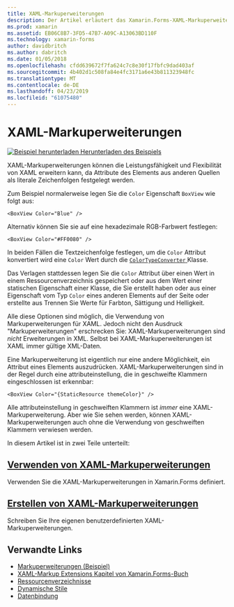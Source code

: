 ```yaml
---
title: XAML-Markuperweiterungen
description: Der Artikel erläutert das Xamarin.Forms-XAML-Markuperweiterungen verwenden, um die Leistungsfähigkeit und Flexibilität von XAML erweitern kann, da Attribute des Elements aus anderen Quellen als literale Zeichenfolgen festgelegt werden.
ms.prod: xamarin
ms.assetid: EB06C8B7-3FD5-47B7-A09C-A13063BD110F
ms.technology: xamarin-forms
author: davidbritch
ms.author: dabritch
ms.date: 01/05/2018
ms.openlocfilehash: cfdd639672f7fa624c7c8e30f17fbfc9dad403af
ms.sourcegitcommit: 4b402d1c508fa84e4fc3171a6e43b811323948fc
ms.translationtype: MT
ms.contentlocale: de-DE
ms.lasthandoff: 04/23/2019
ms.locfileid: "61075480"
---
```

# <a name="xaml-markup-extensions"></a>XAML-Markuperweiterungen

[![Beispiel herunterladen](~/media/shared/download.png) Herunterladen des Beispiels](https://developer.xamarin.com/samples/xamarin-forms/XAML/MarkupExtensions/)

XAML-Markuperweiterungen können die Leistungsfähigkeit und Flexibilität von XAML erweitern kann, da Attribute des Elements aus anderen Quellen als literale Zeichenfolgen festgelegt werden.

Zum Beispiel normalerweise legen Sie die `Color` Eigenschaft `BoxView` wie folgt aus:

```xaml
<BoxView Color="Blue" />
```

Alternativ können Sie sie auf eine hexadezimale RGB-Farbwert festlegen:

```xaml
<BoxView Color="#FF0080" />
```

In beiden Fällen die Textzeichenfolge festlegen, um die `Color` Attribut konvertiert wird eine `Color` Wert durch die [ `ColorTypeConverter` ](xref:Xamarin.Forms.ColorTypeConverter) Klasse.

Das Verlagen stattdessen legen Sie die `Color` Attribut über einen Wert in einem Ressourcenverzeichnis gespeichert oder aus dem Wert einer statischen Eigenschaft einer Klasse, die Sie erstellt haben oder aus einer Eigenschaft vom Typ `Color` eines anderen Elements auf der Seite oder erstellte aus Trennen Sie Werte für Farbton, Sättigung und Helligkeit.

Alle diese Optionen sind möglich, die Verwendung von Markuperweiterungen für XAML. Jedoch nicht den Ausdruck "Markuperweiterungen" erschrecken Sie: XAML-Markuperweiterungen sind *nicht* Erweiterungen in XML. Selbst bei XAML-Markuperweiterungen ist XAML immer gültige XML-Daten.

Eine Markuperweiterung ist eigentlich nur eine andere Möglichkeit, ein Attribut eines Elements auszudrücken. XAML-Markuperweiterungen sind in der Regel durch eine attributeinstellung, die in geschweifte Klammern eingeschlossen ist erkennbar:

```xaml
<BoxView Color="{StaticResource themeColor}" />
```

Alle attributeinstellung in geschweiften Klammern ist *immer* eine XAML-Markuperweiterung. Aber wie Sie sehen werden, können XAML-Markuperweiterungen auch ohne die Verwendung von geschweiften Klammern verwiesen werden.

In diesem Artikel ist in zwei Teile unterteilt:

## <a name="consuming-xaml-markup-extensionsconsumingmd"></a>[Verwenden von XAML-Markuperweiterungen](consuming.md)  

Verwenden Sie die XAML-Markuperweiterungen in Xamarin.Forms definiert.

## <a name="creating-xaml-markup-extensionscreatingmd"></a>[Erstellen von XAML-Markuperweiterungen](creating.md)

Schreiben Sie Ihre eigenen benutzerdefinierten XAML-Markuperweiterungen.



## <a name="related-links"></a>Verwandte Links

- [Markuperweiterungen (Beispiel)](https://developer.xamarin.com/samples/xamarin-forms/XAML/MarkupExtensions/)
- [XAML-Markup Extensions Kapitel von Xamarin.Forms-Buch](~/xamarin-forms/creating-mobile-apps-xamarin-forms/summaries/chapter10.md)
- [Ressourcenverzeichnisse](~/xamarin-forms/xaml/resource-dictionaries.md)
- [Dynamische Stile](~/xamarin-forms/user-interface/styles/dynamic.md)
- [Datenbindung](~/xamarin-forms/app-fundamentals/data-binding/index.md)
